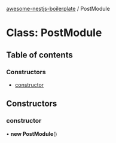 [awesome-nestjs-boilerplate](../README.md) / PostModule

# Class: PostModule

## Table of contents

### Constructors

- [constructor](PostModule.md#constructor)

## Constructors

### constructor

• **new PostModule**()
